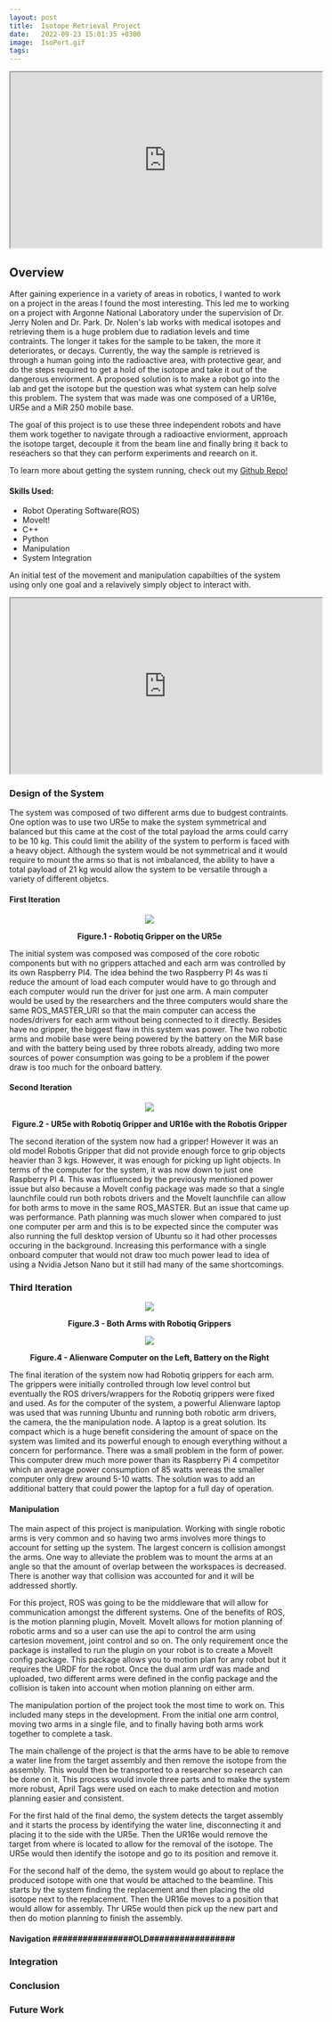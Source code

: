```yaml
---
layout: post
title:  Isotope Retrieval Project
date:   2022-09-23 15:01:35 +0300 
image:  IsoPort.gif
tags:   
---
```


<iframe width="560" height="315"
src="https://www.youtube.com/embed/EdkpwgS8pTo">
</iframe>


## Overview

After gaining experience in a variety of areas in robotics, I wanted to work on a project in the areas I found the most interesting. This led me to working on a project with Argonne National Laboratory under the supervision of Dr. Jerry Nolen and Dr. Park. Dr. Nolen's lab works with medical isotopes and retrieving them is a huge problem due to radiation levels and time contraints. The longer it takes for the sample to be taken, the more it deteriorates, or decays. Currently, the way the sample is retrieved is through a human going into the radioactive area, with protective gear, and do the steps required to get a hold of the isotope and take it out of the dangerous enviorment. A proposed solution is to make a robot go into the lab and get the isotope but the question was what system can help solve this problem. The system that was made was one composed of a UR16e, UR5e and a MiR 250 mobile base. 

The goal of this project is to use these three independent robots and have them work together to navigate through a radioactive enviorment, approach the isotope target, decouple it from the beam line and finally bring it back to reseachers so that they can perform experiments and reearch on it. 

To learn more about getting the system running, check out my [Github Repo!](https://github.com/mmorales45/IsotopeRetrieval)

#### Skills Used:
* Robot Operating Software(ROS)
* MoveIt!
* C++
* Python
* Manipulation
* System Integration


An initial test of the movement and manipulation capabilties of the system using only one goal and a relavively simply object to interact with. 

<iframe width="560" height="315"
src="https://www.youtube.com/embed/sV2KdmIN7I8">
</iframe>

### Design of the System

The system was composed of two different arms due to budgest contraints. One option was to use two UR5e to make the system symmetrical and balanced but this came at the cost of the total payload the arms could carry to be 10 kg. This could limit the ability of the system to perform is faced with a heavy object. Although the system would be not symmetrical and it would require to mount the arms so that is not imbalanced, the ability to have a total payload of 21 kg would allow the system to be versatile through a variety of different objetcs. 

#### First Iteration
<p align="center">
  <img src="/images/FirstDesign.jpg" />

  <figcaption align = "center"><b>Figure.1 - Robotiq Gripper on the UR5e</b></figcaption>
</p>

The initial system was composed was composed of the core robotic components but with no grippers attached and each arm was controlled by its own Raspberry PI4. The idea behind the two Raspberry PI 4s was ti reduce the amount of load each computer would have to go through and each computer would run the driver for just one arm. A main computer would be used by the researchers and the three computers would share the same ROS_MASTER_URI so that the main computer can access the nodes/drivers for each arm without being connected to it directly. Besides have no gripper, the biggest flaw in this system was power. The two robotic arms and mobile base were being powered by the battery on the MiR base and with the battery being used by three robots already, adding two more sources of power consumption was going to be a problem if the power draw is too much for the onboard battery. 

#### Second Iteration

<p align="center">
  <img src="/images/SecondIter.png" />

  <figcaption align = "center"><b>Figure.2 - UR5e with Robotiq Gripper and UR16e with the Robotis Gripper</b></figcaption>
</p>

The second iteration of the system now had a gripper! However it was an old model Robotis Gripper that did not provide enough force to grip objects heavier than 3 kgs. However, it was enough for picking up light objects. In terms of the computer for the system, it was now down to just one Raspberry PI 4. This was influenced by the previously mentioned power issue but also because a MoveIt config package was made so that a single launchfile could run both robots drivers and the MoveIt launchfile can allow for both arms to move in the same ROS_MASTER. But an issue that came up was performance. Path planning was much slower when compared to just one computer per arm and this is to be expected since the computer was also running the full desktop version of Ubuntu so it had other processes occuring in the background. Increasing this performance with a single onboard computer that would not draw too much power lead to idea of using a Nvidia Jetson Nano but it still had many of the same shortcomings. 

### Third Iteration

<p align="center">
  <img src="/images/FinalIter.jpg" />
  <figcaption align = "center"><b>Figure.3 - Both Arms with Robotiq Grippers</b></figcaption>
</p>

<p align="center">
  <img src="/images/LaptopBattery.jpg" />
  <figcaption align = "center"><b>Figure.4 - Alienware Computer on the Left, Battery on the Right</b></figcaption>
</p>

The final iteration of the system now had Robotiq grippers for each arm. The grippers were initially controlled through low level control but eventually the ROS drivers/wrappers for the Robotiq grippers were fixed and used. As for the computer of the system, a powerful Alienware laptop was used that was running Ubuntu and running both robotic arm drivers, the camera, the the manipulation node. A laptop is a great solution. Its compact which is a huge benefit considering the amount of space on the system was limited and its powerful enough to enough everything without a concern for performance. There was a small problem in the form of power. This computer drew much more power than its Raspberry Pi 4 competitor which an average power consumption of 85 watts wereas the smaller computer only drew around 5-10 watts. The solution was to add an additional battery that could power the laptop for a full day of operation. 



#### Manipulation                                     

The main aspect of this project is manipulation. Working with single robotic arms is very common and so having two arms involves more things to account for setting up the system. The largest concern is collision amongst the arms. One way to alleviate the problem was to mount the arms at an angle so that the amount of overlap between the workspaces is decreased. There is another way that collision was accounted for and it will be addressed shortly.

For this project, ROS was going to be the middleware that will allow for communication amongst the different systems. One of the benefits of ROS, is the motion planning plugin, MoveIt. MoveIt allows for motion planning of robotic arms and so a user can use the api to control the arm using cartesion movement, joint control and so on. The only requirement once the package is installed to run the plugin on your robot is to create a MoveIt config package. This package allows you to motion plan for any robot but it requires the URDF for the robot. Once the dual arm urdf was made and uploaded, two different arms were defined in the config package and the collision is taken into account when motion planning on either arm. 

The manipulation portion of the project took the most time to work on. This included many steps in the development. From the initial one arm control, moving two arms in a single file, and to finally having both arms work together to complete a task. 

The main challenge of the project is that the arms have to be able to remove a water line from the target assembly and then remove the isotope from the assembly. This would then be transported to a researcher so research can be done on it. This process would invole three parts and to make the system more robust, April Tags were used on each to make detection and motion planning easier and consistent. 

For the first hald of the final demo, the system detects the target assembly and it starts the process by identifying the water line, disconnecting it and placing it to the side with the UR5e. Then the UR16e would remove the target from where is located to allow for the removal of the isotope. The UR5e would then identify the isotope and go to its position and remove it.

For the second half of the demo, the system would go about to replace the produced isotope with one that would be attached to the beamline. This starts by the system finding the replacement and then placing the old isotope next to the replacement. Then the UR16e moves to a position that would allow for assembly. Thr UR5e would then pick up the new part and then do motion planning to finish the assembly. 


#### Navigation                                     ################OLD#################




### Integration

<!-- <p align="center">
  <img src="/images/DeliveryHelperFlowchart.png" />
</p> -->


### Conclusion


### Future Work

